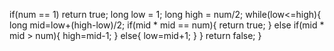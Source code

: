 if(num == 1) return true;
long low = 1; long high = num/2;
while(low<=high){
long mid=low+(high-low)/2;
if(mid * mid == num){
return true;
}
else if(mid * mid > num){
high=mid-1;
}
else{
low=mid+1;
}
}
return false;
}